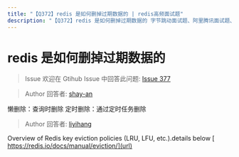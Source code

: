 ```yaml
---
title: "【Q372】redis 是如何删掉过期数据的 | redis高频面试题"
description: "【Q372】redis 是如何删掉过期数据的 字节跳动面试题、阿里腾讯面试题、美团小米面试题。"
---
```


# redis 是如何删掉过期数据的

> Issue
> 欢迎在 Gtihub Issue 中回答此问题: [Issue 377](https://github.com/shfshanyue/Daily-Question/issues/377)

> Author
> 回答者: [shay-an](https://github.com/shay-an)

懒删除：查询时删除
定时删除：通过定时任务删除

> Author
> 回答者: [liyihang](https://github.com/liyihang)

Overview of Redis key eviction policies (LRU, LFU, etc.).details below [ https://redis.io/docs/manual/eviction/](url)
